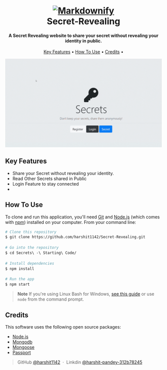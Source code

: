 <h1 align="center">
  <br>
  <a href="https://github.com/harshit1142/Secret-Revealing"><img src="https://artimg.gympik.com/articles/wp-content/uploads/2017/12/Untitled-design6.jpg" alt="Markdownify" width="200"></a>
  <br>
  Secret-Revealing
  <br>
</h1>

<h4 align="center">A Secret Revealing website to share your secret without revealing your identity in public.</h4>



<p align="center">
  <a href="#key-features">Key Features</a> •
  <a href="#how-to-use">How To Use</a> •
  <a href="#credits">Credits</a> •
</p>

![screenshot](https://github.com/harshit1142/Secret-Revealing/blob/main/giff.gif)

## Key Features

* Share your Secret without revealing your identity.
* Read Other Secrets shared in Public
* Login Feature to stay connected
* 


## How To Use

To clone and run this application, you'll need [Git](https://git-scm.com) and [Node.js](https://nodejs.org/en/download/) (which comes with [npm](http://npmjs.com)) installed on your computer. From your command line:

```bash
# Clone this repository
$ git clone https://github.com/harshit1142/Secret-Revealing.git

# Go into the repository
$ cd Secrets\ -\ Starting\ Code/

# Install dependencies
$ npm install

# Run the app
$ npm start
```

> **Note**
> If you're using Linux Bash for Windows, [see this guide](https://www.howtogeek.com/261575/how-to-run-graphical-linux-desktop-applications-from-windows-10s-bash-shell/) or use `node` from the command prompt.



## Credits

This software uses the following open source packages:


- [Node.js](https://nodejs.org/)
- [Mongodb](https://www.mongodb.com/)
- [Mongoose](https://mongoosejs.com/)
- [Passport](https://www.passportjs.org/)


> GitHub [@harshit1142](https://github.com/harshit1142) &nbsp;&middot;&nbsp;
> Linkdin [@harshit-pandey-312b78245](https://www.linkedin.com/in/harshit-pandey-312b78245/)


